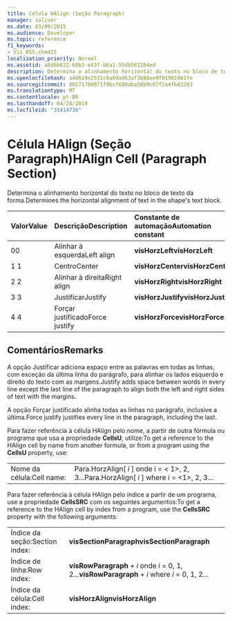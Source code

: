 ```yaml
---
title: Célula HAlign (Seção Paragraph)
manager: soliver
ms.date: 03/09/2015
ms.audience: Developer
ms.topic: reference
f1_keywords:
- Vis_DSS.chm425
localization_priority: Normal
ms.assetid: a8d6b622-60b3-e43f-b6a1-55db561204ed
description: Determina o alinhamento horizontal do texto no bloco de texto da forma.
ms.openlocfilehash: a48619e2531c0a69ad63af3b88ae9f019019b1fe
ms.sourcegitcommit: 8657170d071f9bcf680aba50b9c07f2a4fb82283
ms.translationtype: MT
ms.contentlocale: pt-BR
ms.lasthandoff: 04/28/2019
ms.locfileid: "33414736"
---
```

# <a name="halign-cell-paragraph-section"></a><span data-ttu-id="5fb35-103">Célula HAlign (Seção Paragraph)</span><span class="sxs-lookup"><span data-stu-id="5fb35-103">HAlign Cell (Paragraph Section)</span></span>

<span data-ttu-id="5fb35-104">Determina o alinhamento horizontal do texto no bloco de texto da forma.</span><span class="sxs-lookup"><span data-stu-id="5fb35-104">Determines the horizontal alignment of text in the shape's text block.</span></span>
  
|<span data-ttu-id="5fb35-105">**Valor**</span><span class="sxs-lookup"><span data-stu-id="5fb35-105">**Value**</span></span>|<span data-ttu-id="5fb35-106">**Descrição**</span><span class="sxs-lookup"><span data-stu-id="5fb35-106">**Description**</span></span>|<span data-ttu-id="5fb35-107">**Constante de automação**</span><span class="sxs-lookup"><span data-stu-id="5fb35-107">**Automation constant**</span></span>|
|:-----|:-----|:-----|
| <span data-ttu-id="5fb35-108">0</span><span class="sxs-lookup"><span data-stu-id="5fb35-108">0</span></span>  <br/> | <span data-ttu-id="5fb35-109">Alinhar à esquerda</span><span class="sxs-lookup"><span data-stu-id="5fb35-109">Left align</span></span>  <br/> |<span data-ttu-id="5fb35-110">**visHorzLeft**</span><span class="sxs-lookup"><span data-stu-id="5fb35-110">**visHorzLeft**</span></span> <br/> |
| <span data-ttu-id="5fb35-111">1 </span><span class="sxs-lookup"><span data-stu-id="5fb35-111">1</span></span>  <br/> | <span data-ttu-id="5fb35-112">Centro</span><span class="sxs-lookup"><span data-stu-id="5fb35-112">Center</span></span>  <br/> |<span data-ttu-id="5fb35-113">**visHorzCenter**</span><span class="sxs-lookup"><span data-stu-id="5fb35-113">**visHorzCenter**</span></span> <br/> |
| <span data-ttu-id="5fb35-114">2 </span><span class="sxs-lookup"><span data-stu-id="5fb35-114">2</span></span>  <br/> | <span data-ttu-id="5fb35-115">Alinhar à direita</span><span class="sxs-lookup"><span data-stu-id="5fb35-115">Right align</span></span>  <br/> |<span data-ttu-id="5fb35-116">**visHorzRight**</span><span class="sxs-lookup"><span data-stu-id="5fb35-116">**visHorzRight**</span></span> <br/> |
| <span data-ttu-id="5fb35-117">3 </span><span class="sxs-lookup"><span data-stu-id="5fb35-117">3</span></span>  <br/> | <span data-ttu-id="5fb35-118">Justificar</span><span class="sxs-lookup"><span data-stu-id="5fb35-118">Justify</span></span>  <br/> |<span data-ttu-id="5fb35-119">**visHorzJustify**</span><span class="sxs-lookup"><span data-stu-id="5fb35-119">**visHorzJustify**</span></span> <br/> |
| <span data-ttu-id="5fb35-120">4 </span><span class="sxs-lookup"><span data-stu-id="5fb35-120">4</span></span>  <br/> | <span data-ttu-id="5fb35-121">Forçar justificado</span><span class="sxs-lookup"><span data-stu-id="5fb35-121">Force justify</span></span>  <br/> |<span data-ttu-id="5fb35-122">**visHorzForce**</span><span class="sxs-lookup"><span data-stu-id="5fb35-122">**visHorzForce**</span></span> <br/> |
   
## <a name="remarks"></a><span data-ttu-id="5fb35-123">Comentários</span><span class="sxs-lookup"><span data-stu-id="5fb35-123">Remarks</span></span>

<span data-ttu-id="5fb35-124">A opção Justificar adiciona espaço entre as palavras em todas as linhas, com exceção da última linha do parágrafo, para alinhar os lados esquerdo e direito do texto com as margens.</span><span class="sxs-lookup"><span data-stu-id="5fb35-124">Justify adds space between words in every line except the last line of the paragraph to align both the left and right sides of text with the margins.</span></span>
  
<span data-ttu-id="5fb35-125">A opção Forçar justificado alinha todas as linhas no parágrafo, inclusive a última.</span><span class="sxs-lookup"><span data-stu-id="5fb35-125">Force justify justifies every line in the paragraph, including the last.</span></span>
  
<span data-ttu-id="5fb35-126">Para fazer referência à célula HAlign pelo nome, a partir de outra fórmula ou programa que usa a propriedade **CellsU**, utilize:</span><span class="sxs-lookup"><span data-stu-id="5fb35-126">To get a reference to the HAlign cell by name from another formula, or from a program using the **CellsU** property, use:</span></span> 
  
|||
|:-----|:-----|
| <span data-ttu-id="5fb35-127">Nome da célula:</span><span class="sxs-lookup"><span data-stu-id="5fb35-127">Cell name:</span></span>  <br/> | <span data-ttu-id="5fb35-128">Para.HorzAlign[  *i*  ] onde i =  *<*  1>, 2, 3...</span><span class="sxs-lookup"><span data-stu-id="5fb35-128">Para.HorzAlign[  *i*  ]            where  *i*  = <1>, 2, 3...</span></span>  <br/> |
   
<span data-ttu-id="5fb35-129">Para fazer referência à célula HAlign pelo índice a partir de um programa, use a propriedade **CellsSRC** com os seguintes argumentos:</span><span class="sxs-lookup"><span data-stu-id="5fb35-129">To get a reference to the HAlign cell by index from a program, use the **CellsSRC** property with the following arguments:</span></span> 
  
|||
|:-----|:-----|
| <span data-ttu-id="5fb35-130">Índice da seção:</span><span class="sxs-lookup"><span data-stu-id="5fb35-130">Section index:</span></span>  <br/> |<span data-ttu-id="5fb35-131">**visSectionParagraph**</span><span class="sxs-lookup"><span data-stu-id="5fb35-131">**visSectionParagraph**</span></span> <br/> |
| <span data-ttu-id="5fb35-132">Índice de linha:</span><span class="sxs-lookup"><span data-stu-id="5fb35-132">Row index:</span></span>  <br/> |<span data-ttu-id="5fb35-133">**visRowParagraph**  +   *i* onde *i* = 0, 1, 2...</span><span class="sxs-lookup"><span data-stu-id="5fb35-133">**visRowParagraph** +  *i*            where  *i*  = 0, 1, 2...</span></span>  <br/> |
| <span data-ttu-id="5fb35-134">Índice da célula:</span><span class="sxs-lookup"><span data-stu-id="5fb35-134">Cell index:</span></span>  <br/> |<span data-ttu-id="5fb35-135">**visHorzAlign**</span><span class="sxs-lookup"><span data-stu-id="5fb35-135">**visHorzAlign**</span></span> <br/> |
   

